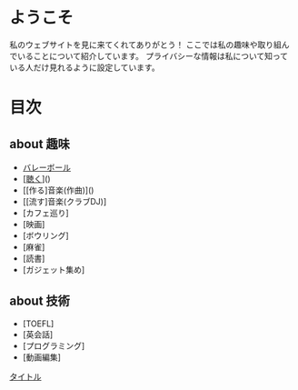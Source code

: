# ようこそ
私のウェブサイトを見に来てくれてありがとう！
ここでは私の趣味や取り組んでいることについて紹介しています。
プライバシーな情報は私について知っている人だけ見れるように設定しています。

# 目次
## about 趣味
- [バレーボール](/hobby/volleyball)
- [\[聴く](音楽)]()
- [\[作る]音楽(作曲)]()
- [\[流す]音楽(クラブDJ)]
- [カフェ巡り]
- [映画]
- [ボウリング]
- [麻雀]
- [読書]
- [ガジェット集め]

## about 技術
- [TOEFL]
- [英会話]
- [プログラミング]
- [動画編集]

[タイトル](URL)